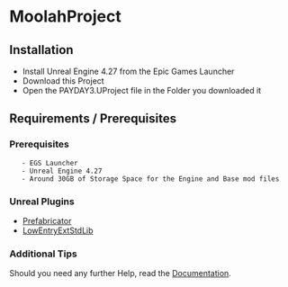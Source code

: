 # MoolahProject

## Installation
- Install Unreal Engine 4.27 from the Epic Games Launcher
- Download this Project
- Open the PAYDAY3.UProject file in the Folder you downloaded it


##  Requirements / Prerequisites
 ###  Prerequisites
       - EGS Launcher
       - Unreal Engine 4.27
       - Around 30GB of Storage Space for the Engine and Base mod files
 ###  Unreal Plugins
   - [Prefabricator](com.epicgames.launcher://ue/marketplace/content/39ccbbf668e84847890992df9922e355 "EGS Site for Prefabricator")
   - [LowEntryExtStdLib](com.epicgames.launcher://ue/marketplace/content/846c2ad08f164f45b0335ecebf85361e "EGS Site for the LowEntryExtStdLib")

 ### Additional Tips
 Should you need any further Help, read the [Documentation](https://moolah.dev/docs/getting-started/dependencies "Documentation").
